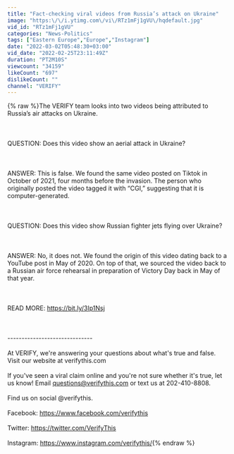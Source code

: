 ```yaml
---
title: "Fact-checking viral videos from Russia’s attack on Ukraine"
image: "https:\/\/i.ytimg.com\/vi\/RTz1mFj1gVU\/hqdefault.jpg"
vid_id: "RTz1mFj1gVU"
categories: "News-Politics"
tags: ["Eastern Europe","Europe","Instagram"]
date: "2022-03-02T05:48:30+03:00"
vid_date: "2022-02-25T23:11:49Z"
duration: "PT2M10S"
viewcount: "34159"
likeCount: "697"
dislikeCount: ""
channel: "VERIFY"
---
```

{% raw %}The VERIFY team looks into two videos being attributed to Russia’s air attacks on Ukraine. <br /><br /><br /><br />QUESTION: Does this video show an aerial attack in Ukraine?<br /><br /><br /><br />ANSWER: This is false. We found the same video posted on Tiktok in October of 2021, four months before the invasion. The person who originally posted the video tagged it with “CGI,” suggesting that it is computer-generated. <br /><br /><br /><br />QUESTION: Does this video show Russian fighter jets flying over Ukraine?<br /><br /><br /><br />ANSWER: No, it does not. We found the origin of this video dating back to a YouTube post in May of 2020. On top of that, we sourced the video back to a Russian air force rehearsal in preparation of Victory Day back in May of that year. <br /><br /><br /><br />READ MORE: <a rel="nofollow" target="blank" href="https://bit.ly/3Ip1Nsj">https://bit.ly/3Ip1Nsj</a> <br /><br /><br /><br />------------------------------<br /><br />At VERIFY, we're answering your questions about what's true and false. Visit our website at verifythis.com<br /><br />If you've seen a viral claim online and you're not sure whether it's true, let us know!  Email questions@verifythis.com or text us at 202-410-8808.<br /><br />Find us on social @verifythis.<br /><br />Facebook: <a rel="nofollow" target="blank" href="https://www.facebook.com/verifythis">https://www.facebook.com/verifythis</a><br /><br />Twitter: <a rel="nofollow" target="blank" href="https://twitter.com/VerifyThis">https://twitter.com/VerifyThis</a><br /><br />Instagram: <a rel="nofollow" target="blank" href="https://www.instagram.com/verifythis/">https://www.instagram.com/verifythis/</a>{% endraw %}
